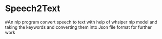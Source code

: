 # Speech2Text
#An nlp program convert speech to text with help of whsiper nlp model and taking the keywords and converting them into Json file format for further work 
